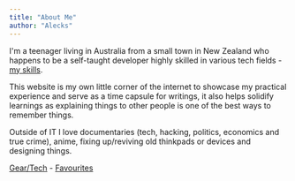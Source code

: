 ```yaml
---
title: "About Me"
author: "Alecks"
---
```


I'm a teenager living in Australia from a small town in New Zealand who happens to be a self-taught developer highly skilled in various tech fields - [my skills](/skills). 

This website is my own little corner of the internet to showcase my practical experience and serve as a time capsule for writings, it also helps solidify learnings as explaining things to other people is one of the best ways to remember things.

Outside of IT I love documentaries (tech, hacking, politics, economics and true crime), anime, fixing up/reviving old thinkpads or devices and designing things.

[Gear/Tech](/gear) - [Favourites](/favourites)